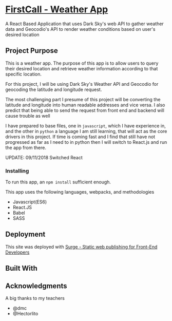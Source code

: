 # [FirstCall - Weather App](https://firstcall-weather.surge.sh/)

A React Based Application that uses Dark Sky's web API to gather weather data and Geocodio's API to render weather conditions based on user's desired location

## Project Purpose

This is a weather app. The purpose of this app is to allow users to query their desired location and retrieve weather information according to that specific location. 

For this project, I will be using Dark Sky's Weather API and Geocodio for geocoding the latitude and longitude request.

The most challenging part I presume of this project will be converting the latitude and longitude into human readable addresses and vice versa. I also predict that being able to send the request from front end and backend will cause trouble as well

I have prepared to base files, one in ```javascript```, which I have experience in, and the other in ```python``` a language I am still learning, that will act as the core drivers in this project. If time is coming fast and I find that still have not progressed as far as I need to in python then I will switch to React.js and run the app from there.

UPDATE: 09/11/2018 Switched React

### Installing

To run this app, an `npm install` sufficient enough. 

This app uses the following languages, webpacks, and methodologies

* Javascript(ES6)
* React.JS
* Babel
* SASS

## Deployment

This site was deployed with [Surge - Static web publishing
for Front-End Developers](https://surge.sh/)

## Built With

## Acknowledgments
A big thanks to my teachers 

* @dmc
* @Hectorlito
